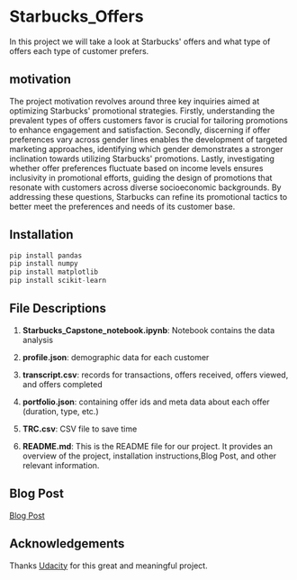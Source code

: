 # Starbucks_Offers

In this project we will take a look at Starbucks' offers and what type of offers each type of customer prefers.

## motivation 
The project motivation revolves around three key inquiries aimed at optimizing Starbucks' promotional strategies. Firstly, understanding the prevalent types of offers customers favor is crucial for tailoring promotions to enhance engagement and satisfaction. Secondly, discerning if offer preferences vary across gender lines enables the development of targeted marketing approaches, identifying which gender demonstrates a stronger inclination towards utilizing Starbucks' promotions. Lastly, investigating whether offer preferences fluctuate based on income levels ensures inclusivity in promotional efforts, guiding the design of promotions that resonate with customers across diverse socioeconomic backgrounds. By addressing these questions, Starbucks can refine its promotional tactics to better meet the preferences and needs of its customer base.

## Installation

```python
pip install pandas
pip install numpy
pip install matplotlib
pip install scikit-learn

```

## File Descriptions

1. **Starbucks_Capstone_notebook.ipynb**: Notebook contains the data analysis

2. **profile.json**: demographic data for each customer

3. **transcript.csv**:  records for transactions, offers received, offers viewed, and offers completed

4. **portfolio.json**: containing offer ids and meta data about each offer (duration, type, etc.)

5. **TRC.csv**: CSV file to save time 
   
6. **README.md**: This is the README file for our project. It provides an overview of the project, installation instructions,Blog Post, and other relevant information.


## Blog Post
[Blog Post](https://medium.com/@ooomm77/starbucks-capstone-project-138ebcbdca99)

## Acknowledgements
Thanks [Udacity](https://www.udacity.com/) for this great and meaningful project.
